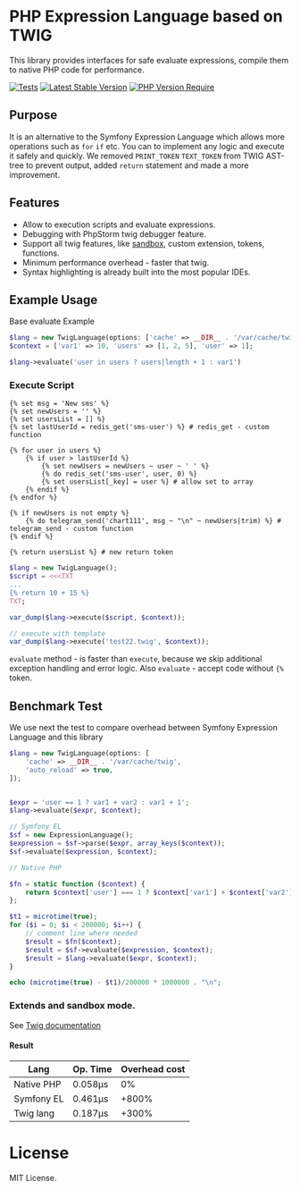PHP Expression Language based on TWIG
=====================================

This library provides interfaces for safe evaluate expressions, compile them to native PHP code for performance.

[![Tests](https://github.com/okvpn/expression-language/actions/workflows/tests.yml/badge.svg)](https://github.com/okvpn/expression-language/actions/workflows/tests.yml)
[![Latest Stable Version](http://poser.pugx.org/okvpn/expression-language/v)](https://packagist.org/packages/okvpn/expression-language)
[![PHP Version Require](http://poser.pugx.org/okvpn/expression-language/require/php)](https://packagist.org/packages/okvpn/expression-language)

## Purpose
It is an alternative to the Symfony Expression Language which allows more operations such as `for` `if` etc.
You can to implement any logic and execute it safely and quickly. We removed `PRINT_TOKEN` `TEXT_TOKEN` from 
TWIG AST-tree to prevent output, added `return` statement and made a more improvement. 

## Features

- Allow to execution scripts and evaluate expressions.
- Debugging with PhpStorm twig debugger feature.
- Support all twig features, like [sandbox](https://twig.symfony.com/doc/3.x/api.html#sandbox-extension), custom extension, tokens, functions.
- Minimum performance overhead - faster that twig. 
- Syntax highlighting is already built into the most popular IDEs.

## Example Usage

Base evaluate Example

```php
$lang = new TwigLanguage(options: ['cache' => __DIR__ . '/var/cache/twig']);
$context = ['var1' => 10, 'users' => [1, 2, 5], 'user' => 1];

$lang->evaluate('user in users ? users|length + 1 : var1')
```

### Execute Script

```twig
{% set msg = 'New sms' %}
{% set newUsers = '' %}
{% set usersList = [] %}
{% set lastUserId = redis_get('sms-user') %} # redis_get - custom function

{% for user in users %}
    {% if user > lastUserId %}
        {% set newUsers = newUsers ~ user ~ ' ' %}
        {% do redis_set('sms-user', user, 0) %}
        {% set usersList[_key] = user %} # allow set to array 
    {% endif %}
{% endfor %}

{% if newUsers is not empty %}
    {% do telegram_send('chart111', msg ~ "\n" ~ newUsers|trim) %} # telegram_send - custom function
{% endif %}

{% return usersList %} # new return token 
```

```php
$lang = new TwigLanguage();
$script = <<<TXT
...
{% return 10 + 15 %}
TXT;

var_dump($lang->execute($script, $context));

// execute with template 
var_dump($lang->execute('test22.twig', $context));
```

`evaluate` method - is faster than `execute`, because we skip additional exception handling and error logic. 
Also `evaluate` - accept code without `{%` token.


## Benchmark Test

We use next the test to compare overhead between Symfony Expression Language and this library

```php
$lang = new TwigLanguage(options: [
    'cache' => __DIR__ . '/var/cache/twig',
    'auto_reload' => true,
]);


$expr = 'user == 1 ? var1 + var2 : var1 + 1';
$lang->evaluate($expr, $context);

// Symfony EL 
$sf = new ExpressionLanguage();
$expression = $sf->parse($expr, array_keys($context));
$sf->evaluate($expression, $context);

// Native PHP

$fn = static function ($context) {
    return $context['user'] === 1 ? $context['var1'] + $context['var2'] : $context['var1'] + 1;
};

$t1 = microtime(true);
for ($i = 0; $i < 200000; $i++) {
    // comment line where needed
    $result = $fn($context);
    $result = $sf->evaluate($expression, $context);
    $result = $lang->evaluate($expr, $context);
}

echo (microtime(true) - $t1)/200000 * 1000000 . "\n";
```

### Extends and sandbox mode.

See [Twig documentation](https://twig.symfony.com/doc/3.x/api.html)

#### Result

| Lang       | Op. Time | Overhead cost |
|------------|----------|---------------|
| Native PHP | 0.058µs  | 0%            |
| Symfony EL | 0.461µs  | +800%         |
| Twig lang  | 0.187µs  | +300%         |

License
=======

MIT License.
